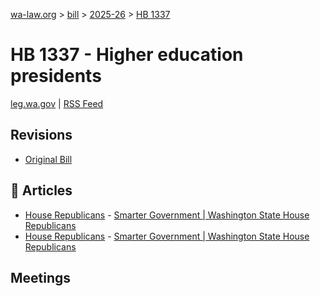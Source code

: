 [wa-law.org](/) > [bill](/bill/) > [2025-26](/bill/2025-26/) > [HB 1337](/bill/2025-26/hb/1337/)

# HB 1337 - Higher education presidents
[leg.wa.gov](https://app.leg.wa.gov/billsummary?BillNumber=1337&Year=2025&Initiative=false) | [RSS Feed](./rss.xml)

## Revisions
* [Original Bill](1/)

## 📰 Articles
* [House Republicans](/org/house_republicans/) - [Smarter Government | Washington State House Republicans](http://houserepublicans.wa.gov/our-priorities/smarter-government/#:~:text=Getting%20ferries%20online%20faster)
* [House Republicans](/org/house_republicans/) - [Smarter Government | Washington State House Republicans](https://houserepublicans.wa.gov/our-priorities/smarter-government/#:~:text=Getting%20ferries%20online%20faster)

## Meetings